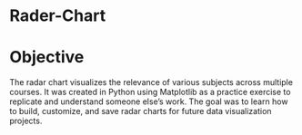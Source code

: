 # Rader-Chart

# Objective
The radar chart visualizes the relevance of various subjects across multiple courses. It was created in Python using Matplotlib as a practice exercise to replicate and understand someone else’s work. The goal was to learn how to build, customize, and save radar charts for future data visualization projects.

